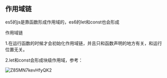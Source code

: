 ## 作用域链

es5的js是靠函数形成作用域的，es6的let和const也会形成

作用域链

1.在运行函数的时候才会初始化作用域链，并且只和函数声明的地方有关，和运行位置无关。

2.let和const会形成块级作用域，参考：

![Z85MN7kevHfyQK2](https://i.loli.net/2019/08/05/Z85MN7kevHfyQK2.png)
